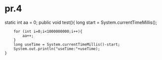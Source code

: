 # pr.4
static int aa = 0;
    public void test(){
        long start = System.currentTimeMillis();

        for (int i=0;i<1000000000;i++){
            aa++;
        }
        long useTime = System.currentTimeMillis()-start;
        System.out.println("useTime:"+useTime);
    }

